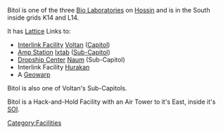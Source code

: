 Bitol is one of the three [Bio Laboratories](Bio_Laboratory.md)
on [Hossin](Hossin.md) and is in the South inside grids K14 and
L14.

It has [Lattice](Lattice.md) Links to:

- [Interlink Facility](Interlink.md)
  [Voltan](Voltan.md) ([Capitol](Capitol.md))
- [Amp Station](Amp_Station.md) [Ixtab](Ixtab.md)
  ([Sub-Capitol](Sub-Capitol.md))
- [Dropship Center](Dropship_Center.md)
  [Naum](Naum.md) (Sub-Capitol)
- Interlink Facility [Hurakan](Hurakan.md)
- A [Geowarp](Geowarp.md)

Bitol is also one of Voltan's Sub-Capitols.

Bitol is a Hack-and-Hold Facility with an Air Tower to it's East, inside
it's [SOI](Sphere_of_Influence.md).

[Category:Facilities](Category:Facilities.md)
